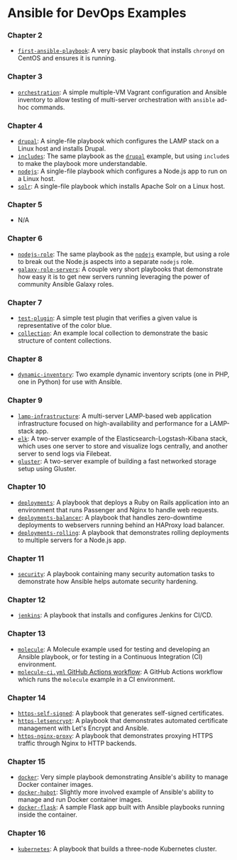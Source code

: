 # Ansible for DevOps Examples

### Chapter 2

  - [`first-ansible-playbook`](first-ansible-playbook/): A very basic playbook that installs `chronyd` on CentOS and ensures it is running.

### Chapter 3

  - [`orchestration`](orchestration/): A simple multiple-VM Vagrant configuration and Ansible inventory to allow testing of multi-server orchestration with `ansible` ad-hoc commands.

### Chapter 4

  - [`drupal`](drupal/): A single-file playbook which configures the LAMP stack on a Linux host and installs Drupal.
  - [`includes`](includes/): The same playbook as the [`drupal`](drupal/) example, but using `include`s to make the playbook more understandable.
  - [`nodejs`](nodejs/): A single-file playbook which configures a Node.js app to run on a Linux host.
  - [`solr`](solr/): A single-file playbook which installs Apache Solr on a Linux host.

### Chapter 5

  - N/A

### Chapter 6

  - [`nodejs-role`](nodejs-role/): The same playbook as the [`nodejs`](nodejs/) example, but using a role to break out the Node.js aspects into a separate `nodejs` role.
  - [`galaxy-role-servers`](galaxy-role-servers/): A couple very short playbooks that demonstrate how easy it is to get new servers running leveraging the power of community Ansible Galaxy roles.

### Chapter 7

  - [`test-plugin`](test-plugin/): A simple test plugin that verifies a given value is representative of the color blue.
  - [`collection`](collection/): An example local collection to demonstrate the basic structure of content collections.

### Chapter 8

  - [`dynamic-inventory`](dynamic-inventory/): Two example dynamic inventory scripts (one in PHP, one in Python) for use with Ansible.

### Chapter 9

  - [`lamp-infrastructure`](lamp-infrastructure/): A multi-server LAMP-based web application infrastructure focused on high-availability and performance for a LAMP-stack app.
  - [`elk`](elk/): A two-server example of the Elasticsearch-Logstash-Kibana stack, which uses one server to store and visualize logs centrally, and another server to send logs via Filebeat.
  - [`gluster`](gluster/): A two-server example of building a fast networked storage setup using Gluster.

### Chapter 10

  - [`deployments`](deployments/): A playbook that deploys a Ruby on Rails application into an environment that runs Passenger and Nginx to handle web requests.
  - [`deployments-balancer`](deployments-balancer/): A playbook that handles zero-downtime deployments to webservers running behind an HAProxy load balancer.
  - [`deployments-rolling`](deployments-rolling/): A playbook that demonstrates rolling deployments to multiple servers for a Node.js app.

### Chapter 11

  - [`security`](security/): A playbook containing many security automation tasks to demonstrate how Ansible helps automate security hardening.

### Chapter 12

  - [`jenkins`](jenkins/): A playbook that installs and configures Jenkins for CI/CD.

### Chapter 13

  - [`molecule`](molecule/): A Molecule example used for testing and developing an Ansible playbook, or for testing in a Continuous Integration (CI) environment.
  - [`molecule-ci.yml` GitHub Actions workflow](.github/workflows/molecule-ci.yml): A GitHub Actions workflow which runs the `molecule` example in a CI environment.

### Chapter 14

  - [`https-self-signed`](https-self-signed/): A playbook that generates self-signed certificates.
  - [`https-letsencrypt`](https-letsencrypt/): A playbook that demonstrates automated certificate management with Let's Encrypt and Ansible.
  - [`https-nginx-proxy`](https-nginx-proxy/): A playbook that demonstrates proxying HTTPS traffic through Nginx to HTTP backends.

### Chapter 15

  - [`docker`](docker/): Very simple playbook demonstrating Ansible's ability to manage Docker container images.
  - [`docker-hubot`](docker-hubot/): Slightly more involved example of Ansible's ability to manage and run Docker container images.
  - [`docker-flask`](docker-flask/): A sample Flask app built with Ansible playbooks running inside the container.

### Chapter 16

  - [`kubernetes`](kubernetes/): A playbook that builds a three-node Kubernetes cluster.

